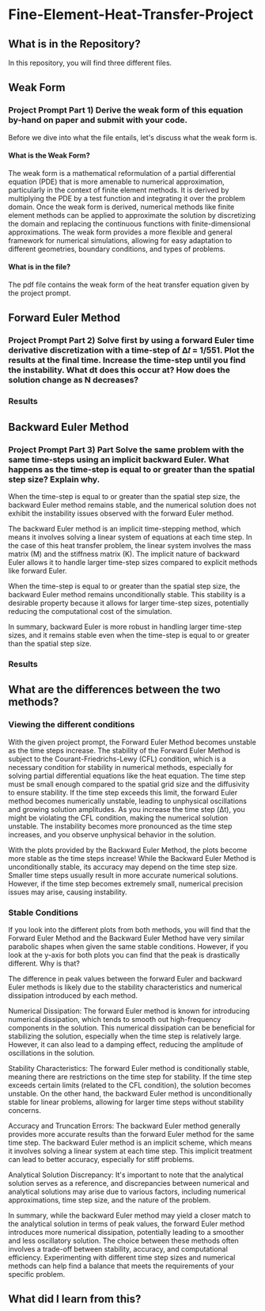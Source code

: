 # Fine-Element-Heat-Transfer-Project
## What is in the Repository?
In this repository, you will find three different files. 
## Weak Form
### Project Prompt Part 1) Derive the weak form of this equation by-hand on paper and submit with your code.
Before we dive into what the file entails, let's discuss what the weak form is.
#### What is the Weak Form?
The weak form is a mathematical reformulation of a partial differential equation (PDE) that is more amenable to numerical approximation, particularly in the context of finite element methods. It is derived by multiplying the PDE by a test function and integrating it over the problem domain.
Once the weak form is derived, numerical methods like finite element methods can be applied to approximate the solution by discretizing the domain and replacing the continuous functions with finite-dimensional approximations. The weak form provides a more flexible and general framework for numerical simulations, allowing for easy adaptation to different geometries, boundary conditions, and types of problems.
#### What is in the file?
The pdf file contains the weak form of the heat transfer equation given by the project prompt.
## Forward Euler Method
### Project Prompt Part 2) Solve first by using a forward Euler time derivative discretization with a time-step of Δ𝑡 = 1/551. Plot the results at the final time. Increase the time-step until you find the instability. What dt does this occur at? How does the solution change as N decreases?
### Results
## Backward Euler Method
### Project Prompt Part 3) Part Solve the same problem with the same time-steps using an implicit backward Euler. What happens as the time-step is equal to or greater than the spatial step size? Explain why.
When the time-step is equal to or greater than the spatial step size, the backward Euler method remains stable, and the numerical solution does not exhibit the instability issues observed with the forward Euler method.

The backward Euler method is an implicit time-stepping method, which means it involves solving a linear system of equations at each time step. In the case of this heat transfer problem, the linear system involves the mass matrix (M) and the stiffness matrix (K). The implicit nature of backward Euler allows it to handle larger time-step sizes compared to explicit methods like forward Euler.

When the time-step is equal to or greater than the spatial step size, the backward Euler method remains unconditionally stable. This stability is a desirable property because it allows for larger time-step sizes, potentially reducing the computational cost of the simulation.

In summary, backward Euler is more robust in handling larger time-step sizes, and it remains stable even when the time-step is equal to or greater than the spatial step size.
### Results
## What are the differences between the two methods?
### Viewing the different conditions
With the given project prompt, the Forward Euler Method becomes unstable as the time steps increase. The stability of the Forward Euler Method is subject to the Courant-Friedrichs-Lewy (CFL) condition, which is a necessary condition for stability in numerical methods, especially for solving partial differential equations like the heat equation. The time step must be small enough compared to the spatial grid size and the diffusivity to ensure stability. If the time step exceeds this limit, the forward Euler method becomes numerically unstable, leading to unphysical oscillations and growing solution amplitudes. As you increase the time step (Δt), you might be violating the CFL condition, making the numerical solution unstable. The instability becomes more pronounced as the time step increases, and you observe unphysical behavior in the solution.

With the plots provided by the Backward Euler Method, the plots become more stable as the time steps increase! While the Backward Euler Method is unconditionally stable, its accuracy may depend on the time step size. Smaller time steps usually result in more accurate numerical solutions. However, if the time step becomes extremely small, numerical precision issues may arise, causing instability.

### Stable Conditions
If you look into the different plots from both methods, you will find that the Forward Euler Method and the Backward Euler Method have very similar parabolic shapes when given the same stable conditions. However, if you look at the y-axis for both plots you can find that the peak is drastically different. Why is that?

The difference in peak values between the forward Euler and backward Euler methods is likely due to the stability characteristics and numerical dissipation introduced by each method.

Numerical Dissipation: The forward Euler method is known for introducing numerical dissipation, which tends to smooth out high-frequency components in the solution. This numerical dissipation can be beneficial for stabilizing the solution, especially when the time step is relatively large. However, it can also lead to a damping effect, reducing the amplitude of oscillations in the solution.

Stability Characteristics: The forward Euler method is conditionally stable, meaning there are restrictions on the time step for stability. If the time step exceeds certain limits (related to the CFL condition), the solution becomes unstable. On the other hand, the backward Euler method is unconditionally stable for linear problems, allowing for larger time steps without stability concerns.

Accuracy and Truncation Errors: The backward Euler method generally provides more accurate results than the forward Euler method for the same time step. The backward Euler method is an implicit scheme, which means it involves solving a linear system at each time step. This implicit treatment can lead to better accuracy, especially for stiff problems.

Analytical Solution Discrepancy: It's important to note that the analytical solution serves as a reference, and discrepancies between numerical and analytical solutions may arise due to various factors, including numerical approximations, time step size, and the nature of the problem.

In summary, while the backward Euler method may yield a closer match to the analytical solution in terms of peak values, the forward Euler method introduces more numerical dissipation, potentially leading to a smoother and less oscillatory solution. The choice between these methods often involves a trade-off between stability, accuracy, and computational efficiency. Experimenting with different time step sizes and numerical methods can help find a balance that meets the requirements of your specific problem.
## What did I learn from this?
